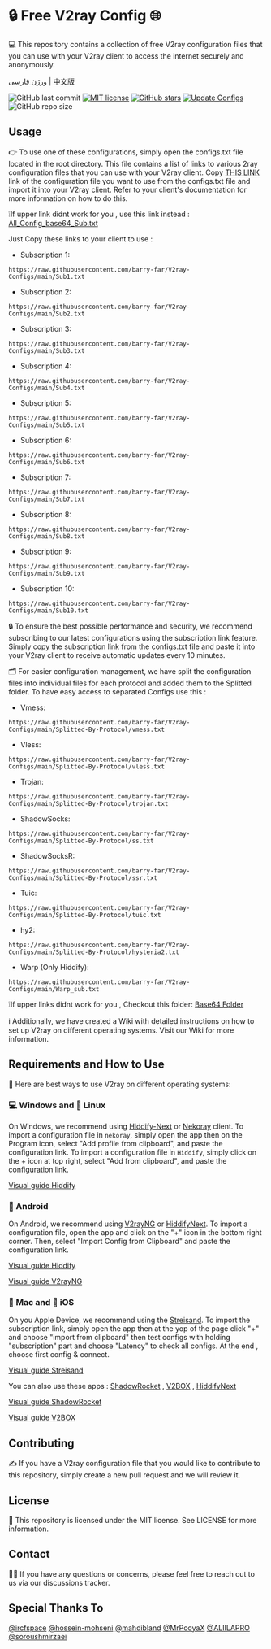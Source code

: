 # 🔒 Free V2ray Config 🌐
💻 This repository contains a collection of free V2ray configuration files that you can use with your V2ray client to access the internet securely and anonymously.

[ورژن فارسی](https://github.com/barry-far/V2ray-Configs/blob/main/Persian-README.md) | [中文版](https://github.com/barry-far/V2ray-Configs/blob/main/Chinese-README.md)

![GitHub last commit](https://img.shields.io/github/last-commit/barry-far/V2ray-Configs.svg) [![MIT license](https://img.shields.io/badge/License-MIT-blue.svg)](https://lbesson.mit-license.org/) [![GitHub stars](https://img.shields.io/github/stars/barry-far/V2ray-Configs.svg)](https://github.com/barry-far/V2ray-Configs/stargazers) [![Update Configs](https://github.com/barry-far/V2ray-Configs/actions/workflows/main.yml/badge.svg)](https://github.com/barry-far/V2ray-Configs/actions/workflows/main.yml) ![GitHub repo size](https://img.shields.io/github/repo-size/barry-far/V2ray-Configs)  




## Usage
👉 To use one of these configurations, simply open the configs.txt file located in the root directory. This file contains a list of links to various 2ray configuration files that you can use with your V2ray client. Copy [THIS LINK](https://raw.githubusercontent.com/barry-far/V2ray-Configs/main/All_Configs_Sub.txt) link of the configuration file you want to use from the configs.txt file and import it into your V2ray client. Refer to your client's documentation for more information on how to do this.

❕If upper link didnt work for you , use this link instead : [All_Config_base64_Sub.txt](https://raw.githubusercontent.com/barry-far/V2ray-Configs/main/All_Configs_base64_Sub.txt)

Just Copy these links to your client to use :

- Subscription 1:
```
https://raw.githubusercontent.com/barry-far/V2ray-Configs/main/Sub1.txt
```

- Subscription 2: 
```
https://raw.githubusercontent.com/barry-far/V2ray-Configs/main/Sub2.txt
```

- Subscription 3: 
```
https://raw.githubusercontent.com/barry-far/V2ray-Configs/main/Sub3.txt
```

- Subscription 4: 
```
https://raw.githubusercontent.com/barry-far/V2ray-Configs/main/Sub4.txt
```

- Subscription 5: 
```
https://raw.githubusercontent.com/barry-far/V2ray-Configs/main/Sub5.txt
```

- Subscription 6: 
```
https://raw.githubusercontent.com/barry-far/V2ray-Configs/main/Sub6.txt
```

- Subscription 7: 
```
https://raw.githubusercontent.com/barry-far/V2ray-Configs/main/Sub7.txt
```

- Subscription 8: 
```
https://raw.githubusercontent.com/barry-far/V2ray-Configs/main/Sub8.txt
```

- Subscription 9: 
```
https://raw.githubusercontent.com/barry-far/V2ray-Configs/main/Sub9.txt
```

- Subscription 10: 
```
https://raw.githubusercontent.com/barry-far/V2ray-Configs/main/Sub10.txt
```

🔒 To ensure the best possible performance and security, we recommend subscribing to our latest configurations using the subscription link feature. Simply copy the subscription link from the configs.txt file and paste it into your V2ray client to receive automatic updates every 10 minutes.

🗂️ For easier configuration management, we have split the configuration files into individual files for each protocol and added them to the Splitted folder. To have easy access to separated Configs use this : 

- Vmess: 
```
https://raw.githubusercontent.com/barry-far/V2ray-Configs/main/Splitted-By-Protocol/vmess.txt
```

- Vless: 
```
https://raw.githubusercontent.com/barry-far/V2ray-Configs/main/Splitted-By-Protocol/vless.txt
```

- Trojan: 
```
https://raw.githubusercontent.com/barry-far/V2ray-Configs/main/Splitted-By-Protocol/trojan.txt
```

- ShadowSocks: 
```
https://raw.githubusercontent.com/barry-far/V2ray-Configs/main/Splitted-By-Protocol/ss.txt
```

- ShadowSocksR: 
```
https://raw.githubusercontent.com/barry-far/V2ray-Configs/main/Splitted-By-Protocol/ssr.txt
```

- Tuic:
```
https://raw.githubusercontent.com/barry-far/V2ray-Configs/main/Splitted-By-Protocol/tuic.txt
```

- hy2:
```
https://raw.githubusercontent.com/barry-far/V2ray-Configs/main/Splitted-By-Protocol/hysteria2.txt
```

- Warp (Only Hiddify):
```
https://raw.githubusercontent.com/barry-far/V2ray-Configs/main/Warp_sub.txt
```

❕If upper links didnt work for you , Checkout this folder: [Base64 Folder](https://github.com/barry-far/V2ray-Configs/tree/dev/Base64)

ℹ️ Additionally, we have created a Wiki with detailed instructions on how to set up V2ray on different operating systems. Visit our Wiki for more information.

## Requirements and How to Use
📲 Here are best ways to use V2ray on different operating systems:

### 💻 Windows and 🐧 Linux
On Windows, we recommend using [Hiddify-Next](https://github.com/hiddify/hiddify-next) or [Nekoray](https://github.com/MatsuriDayo/nekoray) client. To import a configuration file in `nekoray`, simply open the app then on the Program icon, select "Add profile from clipboard", and paste the configuration link. To import a configuration file in `Hiddify`, simply click on the + icon at top right, select "Add from clipboard", and paste the configuration link.

[Visual guide Hiddify](https://github.com/hiddify/Hiddify-Manager/wiki/Tutorial-for-HiddifyNext-app#adding-a-profile-to-the-app)


### 🤖 Android
On Android, we recommend using [V2rayNG](https://github.com/2dust/v2rayNG) or [HiddifyNext](https://github.com/hiddify/hiddify-next/releases). To import a configuration file, open the app and click on the "+" icon in the bottom right corner. Then, select "Import Config from Clipboard" and paste the configuration link.

[Visual guide Hiddify](https://github.com/hiddify/Hiddify-Manager/wiki/Tutorial-for-HiddifyNext-app#adding-a-profile-to-the-app)

[Visual guide V2rayNG](https://github.com/hiddify/Hiddify-Manager/wiki/Tutorial-for-V2rayNG-app#add-configs-to-the-app)


### 🍎 Mac and 📱 iOS
On you Apple Device, we recommend using the [Streisand](https://apps.apple.com/us/app/streisand/id6450534064). To import the subscription link, simply open the app then at the yop of the page click "+" and choose "import from clipboard" then test configs with holding "subscription" part and choose "Latency" to check all configs. At the end , choose first config & connect.

[Visual guide Streisand](https://github.com/hiddify/Hiddify-Manager/wiki/Tutorial-for-Streisand#add-subscription-link)


You can also use these apps : [ShadowRocket](https://apps.apple.com/ca/app/shadowrocket/id932747118) , [V2BOX](https://apps.apple.com/us/app/v2box-v2ray-client/id6446814690) , [HiddifyNext](https://github.com/hiddify/hiddify-next/releases)

[Visual guide ShadowRocket](https://github.com/hiddify/Hiddify-Manager/wiki/Tutorial-for-ShadowRocket-app#add-subscription-link-to-the-app)

[Visual guide V2BOX](https://github.com/hiddify/Hiddify-Manager/wiki/Tutorial-for-V2Box-app#add-subscription-links-to-the-app)

## Contributing
✍️ If you have a V2ray configuration file that you would like to contribute to this repository, simply create a new pull request and we will review it.

## License
📝 This repository is licensed under the MIT license. See LICENSE for more information.

## Contact
🙋‍♀️ If you have any questions or concerns, please feel free to reach out to us via our discussions tracker.

## Special Thanks To
[@ircfspace](https://github.com/MrPooyaX)
[@hossein-mohseni](https://github.com/hossein-mohseni)
[@mahdibland](https://github.com/mahdibland)
[@MrPooyaX](https://github.com/MrPooyaX)
[@ALIILAPRO](https://github.com/ALIILAPRO)
[@soroushmirzaei](https://github.com/soroushmirzaei)
